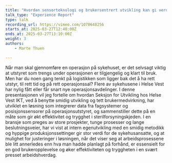 ```yaml
---
title: "Hvordan sensorteknologi og brukersentrert utvikling kan gi verdi for sykehusets operasjonsavdeling"
talk_type: "Experience Report"
type: talk
recording_url: https://vimeo.com/1070648256
starts_at: 2025-03-27T12:40:00Z
ends_at: 2025-03-27T13:10:00Z
weight: 3
authors:
    - Marte Thuen

---
```

Når man skal gjennomføre en operasjon på sykehuset, er det selvsagt viktig at utstyret som trengs under operasjonen er tilgjengelig og klart til bruk. Men har du noen gang tenkt på logistikken som ligger bak det å ha rett utstyr, til rett tid og på rett operasjonssal? Flere av sykehusene i Helse Vest har nylig fått eller får snart nye operasjonsavdelinger. I denne presentasjonen vil jeg fortelle om hvordan Seksjon for Utvikling hos Helse Vest IKT, ved å benytte smidig utvikling og tett brukermedvirkning, har utviklet en løsning som integrerer data fra fagsystemer og posisjonssensorer på operasjonsutstyret, og sammenstiller dette på en måte som gir økt effektivitet og trygghet i sterilforsyningskjeden. I en bransje som preges av store prosjekter, tunge prosesser og lange beslutningsveier, har vi vist at intern egenutvikling med en smidig metodikk og hyppige produksjonssettinger gir stor verdi for de sykehusansatte, og at mulighet for justeringer i løsningen, når det viser seg at arbeidsprosessene ble litt annerledes enn hva man hadde planlagt på forhånd, er essensielt for en god brukeropplevelse og  øker effektiviteten og tryggheten i en svært presset arbeidshverdag. 
